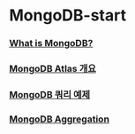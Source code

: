 # MongoDB-start

### [What is MongoDB?](./MongoDB소개.md) 

### [MongoDB Atlas 개요](./MongoDB%20Atlas%20개요.md)

### [MongoDB 쿼리 예제](./MongoDBQuery%20Example.md)

### [MongoDB Aggregation](./MongoDB%20Aggregation.md)

